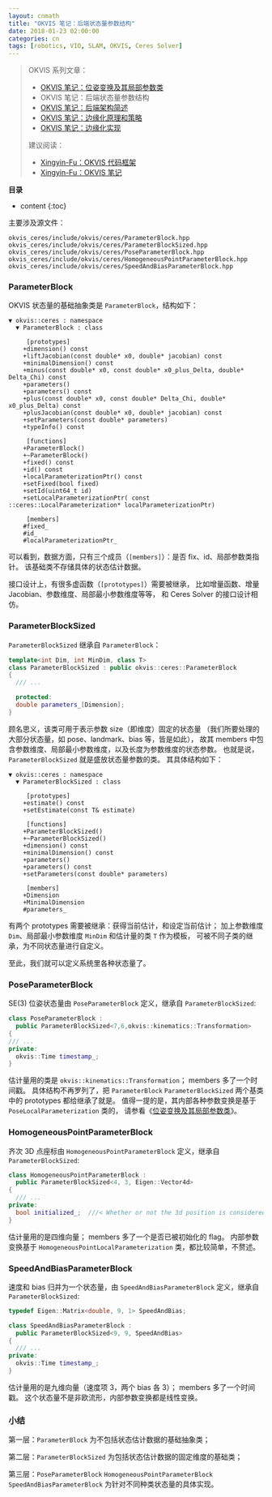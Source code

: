 ```yaml
---
layout: cnmath
title: "OKVIS 笔记：后端状态量参数结构"
date: 2018-01-23 02:00:00
categories: cn
tags: [robotics, VIO, SLAM, OKVIS, Ceres Solver]
---
```


> OKVIS 系列文章：
> - [OKVIS 笔记：位姿变换及其局部参数类](/2018/01/23/okvis-transformation)
> - OKVIS 笔记：后端状态量参数结构
> - [OKVIS 笔记：后端架构简述](/2018/03/06/okvis-estimator)
> - [OKVIS 笔记：边缘化原理和策略](/2018/03/22/okvis-marginalization-base)
> - [OKVIS 笔记：边缘化实现](/2018/03/23/okvis-marginalization)
> 
> 建议阅读：
> - [Xingyin-Fu：OKVIS 代码框架](https://blog.csdn.net/fuxingyin/article/details/53428523)
> - [Xingyin-Fu：OKVIS 笔记](https://blog.csdn.net/fuxingyin/article/details/53368649)

__目录__

* content
{:toc}

主要涉及源文件：

```
okvis_ceres/include/okvis/ceres/ParameterBlock.hpp
okvis_ceres/include/okvis/ceres/ParameterBlockSized.hpp
okvis_ceres/include/okvis/ceres/PoseParameterBlock.hpp
okvis_ceres/include/okvis/ceres/HomogeneousPointParameterBlock.hpp
okvis_ceres/include/okvis/ceres/SpeedAndBiasParameterBlock.hpp
```

### ParameterBlock

OKVIS 状态量的基础抽象类是 `ParameterBlock`，结构如下：

```
▼ okvis::ceres : namespace
  ▼ ParameterBlock : class

     [prototypes]
    +dimension() const
    +liftJacobian(const double* x0, double* jacobian) const
    +minimalDimension() const
    +minus(const double* x0, const double* x0_plus_Delta, double* Delta_Chi) const
    +parameters()
    +parameters() const
    +plus(const double* x0, const double* Delta_Chi, double* x0_plus_Delta) const
    +plusJacobian(const double* x0, double* jacobian) const
    +setParameters(const double* parameters)
    +typeInfo() const

     [functions]
    +ParameterBlock()
    +~ParameterBlock()
    +fixed() const
    +id() const
    +localParameterizationPtr() const
    +setFixed(bool fixed)
    +setId(uint64_t id)
    +setLocalParameterizationPtr( const ::ceres::LocalParameterization* localParameterizationPtr)

     [members]
    #fixed_
    #id_
    #localParameterizationPtr_
```

可以看到，数据方面，只有三个成员（`[members]`）：是否 fix、id、局部参数类指针。
该基础类不存储具体的状态估计数据。

接口设计上，有很多虚函数（`[prototypes]`）需要被继承，
比如增量函数、增量 Jacobian、参数维度、局部最小参数维度等等，
和 Ceres Solver 的接口设计相仿。

### ParameterBlockSized

`ParameterBlockSized` 继承自 `ParameterBlock`：

```cpp
template<int Dim, int MinDim, class T>
class ParameterBlockSized : public okvis::ceres::ParameterBlock
{
  /// ...

  protected:
  double parameters_[Dimension];
}
```

顾名思义，该类可用于表示参数 size（即维度）固定的状态量
（我们所要处理的大部分状态量，如 pose、landmark、bias 等，皆是如此），
故其 members 中包含参数维度、局部最小参数维度，以及长度为参数维度的状态参数。
也就是说，`ParameterBlockSized` 就是盛放状态量参数的类。
其具体结构如下：

```
▼ okvis::ceres : namespace
  ▼ ParameterBlockSized : class

     [prototypes]
    +estimate() const
    +setEstimate(const T& estimate)

     [functions]
    +ParameterBlockSized()
    +~ParameterBlockSized()
    +dimension() const
    +minimalDimension() const
    +parameters()
    +parameters() const
    +setParameters(const double* parameters)

     [members]
    +Dimension
    +MinimalDimension
    #parameters_
```

有两个 prototypes 需要被继承：获得当前估计，和设定当前估计；
加上参数维度 `Dim`、局部最小参数维度 `MinDim` 和估计量的类 `T` 作为模板，
可被不同子类的继承，为不同状态量进行自定义。

至此，我们就可以定义系统里各种状态量了。

### PoseParameterBlock

SE(3) 位姿状态量由 `PoseParameterBlock` 定义，继承自 `ParameterBlockSized`:

```cpp
class PoseParameterBlock : 
  public ParameterBlockSized<7,6,okvis::kinematics::Transformation>
{
/// ...
private:
  okvis::Time timestamp_; 
}
```

估计量用的类是 `okvis::kinematics::Transformation`；
members 多了一个时间戳。
具体结构不再罗列了，把 `ParameterBlock` `ParameterBlockSized` 两个基类中的 prototypes 都给继承了就是。
值得一提的是，其内部各种参数变换是基于 `PoseLocalParameterization` 类的，
请参看《[位姿变换及其局部参数类](/2018/01/23/okvis-transformation/)》。

### HomogeneousPointParameterBlock

齐次 3D 点座标由 `HomogeneousPointParameterBlock` 定义，继承自 `ParameterBlockSized`:

```cpp
class HomogeneousPointParameterBlock :
  public ParameterBlockSized<4, 3, Eigen::Vector4d>
{
  /// ...
private:
  bool initialized_;  ///< Whether or not the 3d position is considered initialised.
}
```

估计量用的是四维向量；
members 多了一个是否已被初始化的 flag。
内部参数变换基于 `HomogeneousPointLocalParameterization` 类，都比较简单，不赘述。

### SpeedAndBiasParameterBlock

速度和 bias 归并为一个状态量，由 `SpeedAndBiasParameterBlock` 定义，继承自 `ParameterBlockSized`:

```cpp
typedef Eigen::Matrix<double, 9, 1> SpeedAndBias;

class SpeedAndBiasParameterBlock :
  public ParameterBlockSized<9, 9, SpeedAndBias> 
{
  /// ...
private:
  okvis::Time timestamp_; 
}
```

估计量用的是九维向量（速度项 3，两个 bias 各 3）；
members 多了一个时间戳。
这个状态量不是非欧流形，内部参数变换都是线性变换。

### 小结

第一层：`ParameterBlock` 为不包括状态估计数据的基础抽象类；

第二层：`ParameterBlockSized` 为包括状态估计数据的固定维度的基础类；

第三层：`PoseParameterBlock` `HomogeneousPointParameterBlock` `SpeedAndBiasParameterBlock`
为针对不同种类状态量的具体实现。
